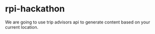 rpi-hackathon
=============
We are going to use trip advisors api to generate content based on your current location.
